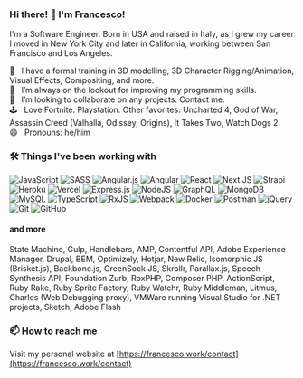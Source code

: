 ### Hi there! 👋 I'm Francesco!
I'm a Software Engineer. Born in USA and raised in Italy, as I grew my career I moved in New York City and later in California, working between San Francisco and Los Angeles.

<!--
- 🤔 I’m looking for help with ...
- 💬 Ask me about ...
- 📫 How to reach me: ...
- ⚡ Fun fact: ...
-->
🔭 &nbsp; I have a formal training in 3D modelling, 3D Character Rigging/Animation, Visual Effects, Compositing, and more.  
🌱 &nbsp; I’m always on the lookout for improving my programming skills.  
👯 &nbsp; I’m looking to collaborate on any projects. Contact me.  
🕹 &nbsp; Love Fortnite. Playstation. Other favorites: Uncharted 4, God of War, Assassin Creed (Valhalla, Odissey, Origins), It Takes Two, Watch Dogs 2.  
😄 &nbsp; Pronouns: he/him  

### 🛠 Things I've been working with
<img alt="JavaScript" src="https://img.shields.io/badge/javascript-%23323330.svg?style=for-the-badge&logo=javascript&logoColor=%23F7DF1E"/> <img alt="SASS" src="https://img.shields.io/badge/SASS-hotpink.svg?style=for-the-badge&logo=SASS&logoColor=white"/> <img alt="Angular.js" src="https://img.shields.io/badge/angular.js-%23E23237.svg?style=for-the-badge&logo=angularjs&logoColor=white"/> <img alt="Angular" src="https://img.shields.io/badge/angular-%23DD0031.svg?style=for-the-badge&logo=angular&logoColor=white"/>	<img alt="React" src="https://img.shields.io/badge/react-%2320232a.svg?style=for-the-badge&logo=react&logoColor=%2361DAFB"/> <img alt="Next JS" src="https://img.shields.io/badge/nextjs-%23000000.svg?style=for-the-badge&logo=next.js&logoColor=white"/> <img alt="Strapi" src="https://img.shields.io/badge/strapi-%232E7EEA.svg?style=for-the-badge&logo=strapi&logoColor=white" /> <img alt="Heroku" src="https://img.shields.io/badge/heroku-%23430098.svg?style=for-the-badge&logo=heroku&logoColor=white"/> <img alt="Vercel" src="https://img.shields.io/badge/vercel-%23000000.svg?style=for-the-badge&logo=vercel&logoColor=white"/> <img alt="Express.js" src="https://img.shields.io/badge/express.js-%23404d59.svg?style=for-the-badge&logo=express&logoColor=%2361DAFB"/> <img alt="NodeJS" src="https://img.shields.io/badge/node.js-%2343853D.svg?style=for-the-badge&logo=node-dot-js&logoColor=white"/> <img alt="GraphQL" src="https://img.shields.io/badge/-GraphQL-E10098?style=for-the-badge&logo=graphql"/> <img alt="MongoDB" src ="https://img.shields.io/badge/MongoDB-%234ea94b.svg?style=for-the-badge&logo=mongodb&logoColor=white"/> <img alt="MySQL" src="https://img.shields.io/badge/mysql-%2300f.svg?style=for-the-badge&logo=mysql&logoColor=white"/> <img alt="TypeScript" src="https://img.shields.io/badge/typescript-%23007ACC.svg?style=for-the-badge&logo=typescript&logoColor=white"/> 	<img alt="RxJS" src="https://img.shields.io/badge/rxjs-%23B7178C.svg?style=for-the-badge&logo=reactivex&logoColor=white" /> <img alt="Webpack" src="https://img.shields.io/badge/webpack-%238DD6F9.svg?style=for-the-badge&logo=webpack&logoColor=black" />	<img alt="Docker" src="https://img.shields.io/badge/docker-%230db7ed.svg?style=for-the-badge&logo=docker&logoColor=white"/> <img alt="Postman" src="https://img.shields.io/badge/Postman-FF6C37?style=for-the-badge&logo=postman&logoColor=red" /> <img alt="jQuery" src="https://img.shields.io/badge/jquery-%230769AD.svg?style=for-the-badge&logo=jquery&logoColor=white"/> <img alt="Git" src="https://img.shields.io/badge/git-%23F05033.svg?style=for-the-badge&logo=git&logoColor=white"/> <img alt="GitHub" src="https://img.shields.io/badge/github-%23121011.svg?style=for-the-badge&logo=github&logoColor=white"/>

#### and more
State Machine, Gulp, Handlebars, AMP, Contentful API, Adobe Experience Manager, Drupal, BEM, Optimizely, Hotjar, New Relic, Isomorphic JS (Brisket.js), Backbone.js, GreenSock JS, Skrollr, Parallax.js, Speech Synthesis API, Foundation Zurb, RoxPHP, Composer PHP, ActionScript, Ruby Rake, Ruby Sprite Factory, Ruby Watchr, Ruby Middleman, Litmus, Charles (Web Debugging proxy), VMWare running Visual Studio for .NET projects, Sketch, Adobe Flash

<!-- Javascript, SCSS, Angular & AngularJS, React, Next.js, Strapi, Heroku, Vercel, Express, Node.js, Graph QL, MongoDB, MySQL, Typescript, RxJS, State Machine, Webpack, Gulp, Handlebars, AMP, Contentful API, Docker, Adobe Experience Manager, Drupal, Postman, BEM, Optimizely, Hotjar, New Relic, Isomorphic JS (Brisket.js), Backbone.js, GreenSock JS, Skrollr, Parallax.js, jQuery, Speech Synthesis API, Foundation Zurb, RoxPHP, Composer PHP, ActionScript, Git/Github, Ruby Rake, Ruby Sprite Factory, Ruby Watchr, Ruby Middleman, Litmus, Charles (Web Debugging proxy), VMWare running Visual Studio for .NET projects, Sketch, Adobe Flash. -->

### 📫 How to reach me
Visit my personal website at [https://francesco.work/contact](https://francesco.work/contact)  

